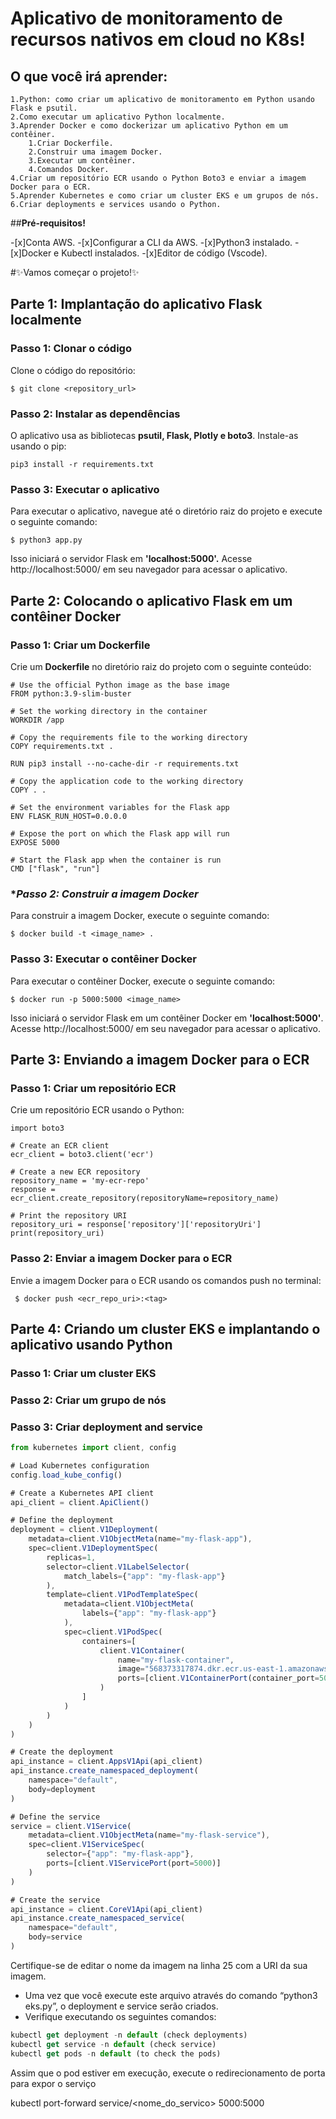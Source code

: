 # **Aplicativo de monitoramento de recursos nativos em cloud no K8s!**

## O que você irá aprender:

```
1.Python: como criar um aplicativo de monitoramento em Python usando Flask e psutil.
2.Como executar um aplicativo Python localmente.
3.Aprender Docker e como dockerizar um aplicativo Python em um contêiner.
    1.Criar Dockerfile.
    2.Construir uma imagem Docker.
    3.Executar um contêiner.
    4.Comandos Docker.
4.Criar um repositório ECR usando o Python Boto3 e enviar a imagem Docker para o ECR.
5.Aprender Kubernetes e como criar um cluster EKS e um grupos de nós.
6.Criar deployments e services usando o Python.
```

##**Pré-requisitos!**

-[x]Conta AWS.
-[x]Configurar a CLI da AWS.
-[x]Python3 instalado.
-[x]Docker e Kubectl instalados.
-[x]Editor de código (Vscode).

#✨Vamos começar o projeto!✨

## **Parte 1: Implantação do aplicativo Flask localmente**

### **Passo 1: Clonar o código**

Clone o código do repositório:

```
$ git clone <repository_url>
```

### **Passo 2: Instalar as dependências**

O aplicativo usa as bibliotecas **psutil, Flask, Plotly e boto3**. Instale-as usando o pip:

```
pip3 install -r requirements.txt
```

### **Passo 3: Executar o aplicativo**

Para executar o aplicativo, navegue até o diretório raiz do projeto e execute o seguinte comando:

```
$ python3 app.py
```

Isso iniciará o servidor Flask em **'localhost:5000'.** Acesse http://localhost:5000/ em seu navegador para acessar o aplicativo.

## **Parte 2: Colocando o aplicativo Flask em um contêiner Docker**

### **Passo 1: Criar um Dockerfile**

Crie um **Dockerfile** no diretório raiz do projeto com o seguinte conteúdo:

```
# Use the official Python image as the base image
FROM python:3.9-slim-buster

# Set the working directory in the container
WORKDIR /app

# Copy the requirements file to the working directory
COPY requirements.txt .

RUN pip3 install --no-cache-dir -r requirements.txt

# Copy the application code to the working directory
COPY . .

# Set the environment variables for the Flask app
ENV FLASK_RUN_HOST=0.0.0.0

# Expose the port on which the Flask app will run
EXPOSE 5000

# Start the Flask app when the container is run
CMD ["flask", "run"]
```

### **Passo 2: Construir a imagem Docker*

Para construir a imagem Docker, execute o seguinte comando:

```
$ docker build -t <image_name> .
```

### **Passo 3: Executar o contêiner Docker**

Para executar o contêiner Docker, execute o seguinte comando:

```
$ docker run -p 5000:5000 <image_name>
```

Isso iniciará o servidor Flask em um contêiner Docker em **'localhost:5000'**. Acesse http://localhost:5000/ em seu navegador para acessar o aplicativo.

## **Parte 3: Enviando a imagem Docker para o ECR**

### **Passo 1: Criar um repositório ECR**

Crie um repositório ECR usando o Python:

```
import boto3

# Create an ECR client
ecr_client = boto3.client('ecr')

# Create a new ECR repository
repository_name = 'my-ecr-repo'
response = ecr_client.create_repository(repositoryName=repository_name)

# Print the repository URI
repository_uri = response['repository']['repositoryUri']
print(repository_uri)
```

### **Passo 2: Enviar a imagem Docker para o ECR**

Envie a imagem Docker para o ECR usando os comandos push no terminal:

```
 $ docker push <ecr_repo_uri>:<tag>
```

## **Parte 4: Criando um cluster EKS e implantando o aplicativo usando Python**

### **Passo 1: Criar um cluster EKS**

### **Passo 2: Criar um grupo de nós**

### **Passo 3: Criar deployment and service**

```jsx
from kubernetes import client, config

# Load Kubernetes configuration
config.load_kube_config()

# Create a Kubernetes API client
api_client = client.ApiClient()

# Define the deployment
deployment = client.V1Deployment(
    metadata=client.V1ObjectMeta(name="my-flask-app"),
    spec=client.V1DeploymentSpec(
        replicas=1,
        selector=client.V1LabelSelector(
            match_labels={"app": "my-flask-app"}
        ),
        template=client.V1PodTemplateSpec(
            metadata=client.V1ObjectMeta(
                labels={"app": "my-flask-app"}
            ),
            spec=client.V1PodSpec(
                containers=[
                    client.V1Container(
                        name="my-flask-container",
                        image="568373317874.dkr.ecr.us-east-1.amazonaws.com/my-cloud-native-repo:latest",
                        ports=[client.V1ContainerPort(container_port=5000)]
                    )
                ]
            )
        )
    )
)

# Create the deployment
api_instance = client.AppsV1Api(api_client)
api_instance.create_namespaced_deployment(
    namespace="default",
    body=deployment
)

# Define the service
service = client.V1Service(
    metadata=client.V1ObjectMeta(name="my-flask-service"),
    spec=client.V1ServiceSpec(
        selector={"app": "my-flask-app"},
        ports=[client.V1ServicePort(port=5000)]
    )
)

# Create the service
api_instance = client.CoreV1Api(api_client)
api_instance.create_namespaced_service(
    namespace="default",
    body=service
)
```

Certifique-se de editar o nome da imagem na linha 25 com a URI da sua imagem.

- Uma vez que você execute este arquivo através do comando “python3 eks.py”, o deployment e service serão criados.
- Verifique executando os seguintes comandos:

```jsx
kubectl get deployment -n default (check deployments)
kubectl get service -n default (check service)
kubectl get pods -n default (to check the pods)
```

Assim que o pod estiver em execução, execute o redirecionamento de porta para expor o serviço

kubectl port-forward service/<nome_do_servico> 5000:5000
